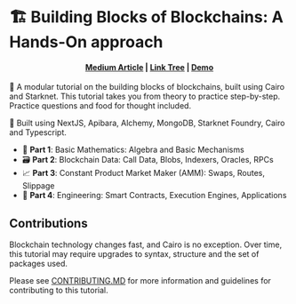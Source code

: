 # 🏗 Building Blocks of Blockchains: A Hands-On approach

<h4 align="center">
  <a href="">Medium Article</a> |
  <a href="">Link Tree</a> |
  <a href="">Demo</a>
</h4>

📝 A modular tutorial on the building blocks of blockchains, built using Cairo and Starknet. This tutorial takes you from theory to practice step-by-step. Practice questions and food for thought included. 

👷 Built using NextJS, Apibara, Alchemy, MongoDB, Starknet Foundry, Cairo and Typescript.

- 🧮 **Part 1**: Basic Mathematics: Algebra and Basic Mechanisms 
- 🗃️ **Part 2**: Blockchain Data: Call Data, Blobs, Indexers, Oracles, RPCs 
- 📈 **Part 3**: Constant Product Market Maker (AMM): Swaps, Routes, Slippage 
- 🚂 **Part 4**: Engineering: Smart Contracts, Execution Engines, Applications
  
## Contributions

Blockchain technology changes fast, and Cairo is no exception. Over time, this tutorial may require upgrades to syntax, structure and the set of packages used. 

Please see [CONTRIBUTING.MD]() for more information and guidelines for contributing to this tutorial.
